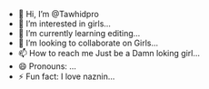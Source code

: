 - 👋 Hi, I’m @Tawhidpro
- 👀 I’m interested in girls...
- 🌱 I’m currently learning editing...
- 💞️ I’m looking to collaborate on Girls...
- 📫 How to reach me Just be a Damn loking girl...
- 😄 Pronouns: ...
- ⚡ Fun fact: I love naznin...

<!---
Tawhidpro/Tawhidpro is a ✨ special ✨ repository because its `README.md` (this file) appears on your GitHub profile.
You can click the Preview link to take a look at your changes.
--->
